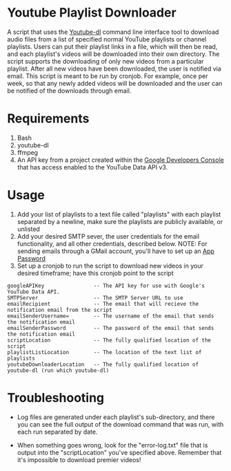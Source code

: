 # Youtube Playlist Downloader
A script that uses the [Youtube-dl](https://github.com/ytdl-org/youtube-dl) command line interface tool to download audio files from a list of specified normal YouTube playlists or channel playlists. Users can put their playlist links in a file, which will then be read, and each playlist's videos will be downloaded into their own directory. The script supports the downloading of only new videos from a particular playlist. After all new videos have been downloaded, the user is notified via email. This script is meant to be run by cronjob. For example, once per week, so that any newly added videos will be downloaded and the user can be notified of the downloads through email.

# Requirements
1. Bash
2. youtube-dl
3. ffmpeg
4. An API key from a project created within the [Google Developers Console](https://console.developers.google.com/) that has access enabled to the YouTube Data API v3.

# Usage
1. Add your list of playlists to a text file called "playlists" with each playlist separated by a newline, make sure the playlists are publicly available, or unlisted 
2. Add your desired SMTP sever, the user credentials for the email functionality, and all other credentials, described below. NOTE: For sending emails through a GMail account, you'll have to set up an [App Password](https://support.google.com/accounts/answer/185833?hl=en)
3. Set up a cronjob to run the script to download new videos in your desired timeframe; have this cronjob point to the script
```
googleAPIKey                -- The API key for use with Google's YouTube Data API.
SMTPServer                  -- The SMTP Server URL to use
emailRecipient              -- The email that will recieve the notification email from the script
emailSenderUsername=        -- The username of the email that sends the notification email
emailSenderPassword         -- The password of the email that sends the notification email
scriptLocation              -- The fully qualified location of the script
playlistListLocation        -- The location of the text list of playlists
youtubeDownloaderLocation   -- The fully qualified location of youtube-dl (run which youtube-dl)
```

# Troubleshooting
+ Log files are generated under each playlist's sub-directory, and there you can see the full output of the download command that was run, with each run separated by date.

+ When something goes wrong, look for the "error-log.txt" file that is output into the "scriptLocation" you've specified above. Remember that it's impossible to download premier videos!
